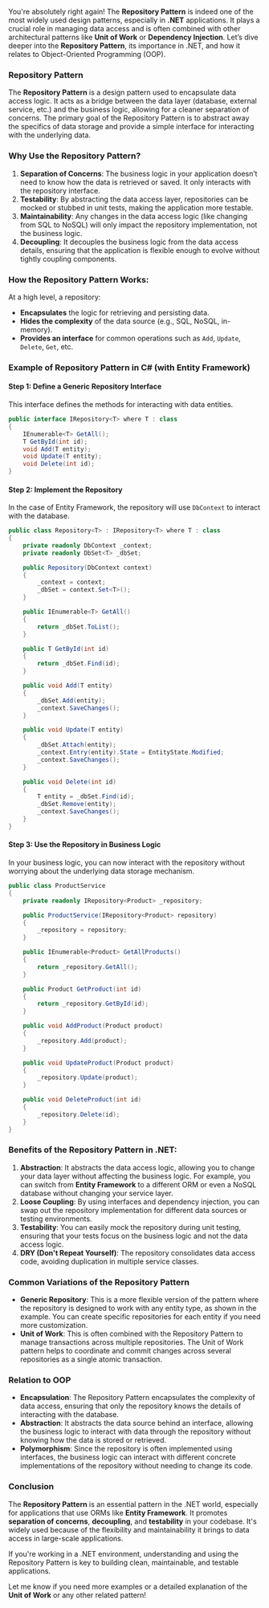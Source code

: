 You're absolutely right again! The **Repository Pattern** is indeed one of the most widely used design patterns, especially in **.NET** applications. It plays a crucial role in managing data access and is often combined with other architectural patterns like **Unit of Work** or **Dependency Injection**. Let’s dive deeper into the **Repository Pattern**, its importance in .NET, and how it relates to Object-Oriented Programming (OOP).

### Repository Pattern

The **Repository Pattern** is a design pattern used to encapsulate data access logic. It acts as a bridge between the data layer (database, external service, etc.) and the business logic, allowing for a cleaner separation of concerns. The primary goal of the Repository Pattern is to abstract away the specifics of data storage and provide a simple interface for interacting with the underlying data.

### Why Use the Repository Pattern?
1. **Separation of Concerns**: The business logic in your application doesn’t need to know how the data is retrieved or saved. It only interacts with the repository interface.
2. **Testability**: By abstracting the data access layer, repositories can be mocked or stubbed in unit tests, making the application more testable.
3. **Maintainability**: Any changes in the data access logic (like changing from SQL to NoSQL) will only impact the repository implementation, not the business logic.
4. **Decoupling**: It decouples the business logic from the data access details, ensuring that the application is flexible enough to evolve without tightly coupling components.

### How the Repository Pattern Works:
At a high level, a repository:
- **Encapsulates** the logic for retrieving and persisting data.
- **Hides the complexity** of the data source (e.g., SQL, NoSQL, in-memory).
- **Provides an interface** for common operations such as `Add`, `Update`, `Delete`, `Get`, etc.

### Example of Repository Pattern in C# (with Entity Framework)

#### Step 1: Define a Generic Repository Interface
This interface defines the methods for interacting with data entities.
```csharp
public interface IRepository<T> where T : class
{
    IEnumerable<T> GetAll();
    T GetById(int id);
    void Add(T entity);
    void Update(T entity);
    void Delete(int id);
}
```

#### Step 2: Implement the Repository
In the case of Entity Framework, the repository will use `DbContext` to interact with the database.
```csharp
public class Repository<T> : IRepository<T> where T : class
{
    private readonly DbContext _context;
    private readonly DbSet<T> _dbSet;

    public Repository(DbContext context)
    {
        _context = context;
        _dbSet = context.Set<T>();
    }

    public IEnumerable<T> GetAll()
    {
        return _dbSet.ToList();
    }

    public T GetById(int id)
    {
        return _dbSet.Find(id);
    }

    public void Add(T entity)
    {
        _dbSet.Add(entity);
        _context.SaveChanges();
    }

    public void Update(T entity)
    {
        _dbSet.Attach(entity);
        _context.Entry(entity).State = EntityState.Modified;
        _context.SaveChanges();
    }

    public void Delete(int id)
    {
        T entity = _dbSet.Find(id);
        _dbSet.Remove(entity);
        _context.SaveChanges();
    }
}
```

#### Step 3: Use the Repository in Business Logic
In your business logic, you can now interact with the repository without worrying about the underlying data storage mechanism.
```csharp
public class ProductService
{
    private readonly IRepository<Product> _repository;

    public ProductService(IRepository<Product> repository)
    {
        _repository = repository;
    }

    public IEnumerable<Product> GetAllProducts()
    {
        return _repository.GetAll();
    }

    public Product GetProduct(int id)
    {
        return _repository.GetById(id);
    }

    public void AddProduct(Product product)
    {
        _repository.Add(product);
    }

    public void UpdateProduct(Product product)
    {
        _repository.Update(product);
    }

    public void DeleteProduct(int id)
    {
        _repository.Delete(id);
    }
}
```

### Benefits of the Repository Pattern in .NET:
1. **Abstraction**: It abstracts the data access logic, allowing you to change your data layer without affecting the business logic. For example, you can switch from **Entity Framework** to a different ORM or even a NoSQL database without changing your service layer.
2. **Loose Coupling**: By using interfaces and dependency injection, you can swap out the repository implementation for different data sources or testing environments.
3. **Testability**: You can easily mock the repository during unit testing, ensuring that your tests focus on the business logic and not the data access logic.
4. **DRY (Don't Repeat Yourself)**: The repository consolidates data access code, avoiding duplication in multiple service classes.

### Common Variations of the Repository Pattern
- **Generic Repository**: This is a more flexible version of the pattern where the repository is designed to work with any entity type, as shown in the example. You can create specific repositories for each entity if you need more customization.
- **Unit of Work**: This is often combined with the Repository Pattern to manage transactions across multiple repositories. The Unit of Work pattern helps to coordinate and commit changes across several repositories as a single atomic transaction.

### Relation to OOP

- **Encapsulation**: The Repository Pattern encapsulates the complexity of data access, ensuring that only the repository knows the details of interacting with the database.
- **Abstraction**: It abstracts the data source behind an interface, allowing the business logic to interact with data through the repository without knowing how the data is stored or retrieved.
- **Polymorphism**: Since the repository is often implemented using interfaces, the business logic can interact with different concrete implementations of the repository without needing to change its code.

### Conclusion

The **Repository Pattern** is an essential pattern in the .NET world, especially for applications that use ORMs like **Entity Framework**. It promotes **separation of concerns**, **decoupling**, and **testability** in your codebase. It's widely used because of the flexibility and maintainability it brings to data access in large-scale applications.

If you're working in a .NET environment, understanding and using the Repository Pattern is key to building clean, maintainable, and testable applications.

Let me know if you need more examples or a detailed explanation of the **Unit of Work** or any other related pattern!